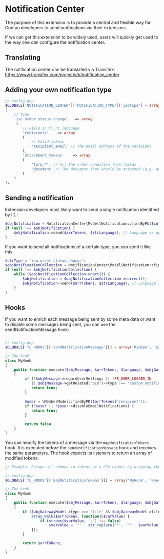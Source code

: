 Notification Center
===================

The purpose of this extension is to provide a central and flexible way for
Contao developers to send notifications via their extensions.

If we can get this extension to be widely used, users will quickly get used
to the way one can configure the notification center.

## Translating
The notification center can be translated via Transifex: https://www.transifex.com/projects/p/notification_center

## Adding your own notification type

```php
// config.php
$GLOBALS['NOTIFICATION_CENTER']['NOTIFICATION_TYPE']['isotope'] = array
(
    // Type
    'iso_order_status_change'   => array
     (
        // Field in tl_nc_language
        'recipients'    => array
        (
            // Valid tokens
            'recipient_email' // The email address of the recipient
        ),
        'attachment_tokens'    => array
        (
            'form_*', // All the order condition form fields
            'document' // The document that should be attached (e.g. an invoice)
        )
    )
);
```


## Sending a notification

Extension developers most likely want to send a single notification identified by ID,:

```php
$objNotification = NotificationCenter\Model\Notification::findByPk($intNotificationId);
if (null !== $objNotification) {
    $objNotification->send($arrTokens, $strLanguage); // Language is optional
}
```

If you want to send all notifications of a certain type, you can send it like this:

```php
$strType = 'iso_order_status_change';
$objNotificationCollection = NotificationCenter\Model\Notification::findByType($strType);
if (null !== $objNotificationCollection) {
    while ($objNotificationCollection->next()) {
        $objNotification = $objNotificationCollection->current();
        $objNotification->send($arrTokens, $strLanguage); // Language is optional
    }
}
```

## Hooks

If you want to enrich each message being sent by some meta data or want to disable some messages being sent, you can
use the sendNotificationMessage hook:

```php

// config.php
$GLOBALS['TL_HOOKS']['sendNotificationMessage'][] = array('MyHook', 'execute');

// The hook
class MyHook
{
    public function execute($objMessage, $arrTokens, $language, $objGatewayModel)
    {
         if (!$objMessage->regardUserSettings || !FE_USER_LOGGED_IN 
            || $objMessage->getRelated('pid')->type !== 'custom_notification') {
            return true;
         }
         
         $user = \MemberModel::findByPK($arrTokens['recipient']);     
         if (!$user || !$user->disableEmailNotifications) {
            return true;
         }
                      
         return false;
    }
}
```

You can modify the tokens of a message via the `mapNotificationTokens` hook. It is executed before the `sendNotificationMessage` hook and receives the same parameters. The hook expects its listeners to return an array of modified tokens:

```php
// Example: Escape all commas in tokens of a CSV export by wrapping the token in double quotes. Also escape existing double quotes inside the token.

// config.php
$GLOBALS['TL_HOOKS']['mapNotificationTokens'][] = array('MyHook', 'execute');

// The hook
class MyHook
{
    public function execute($objMessage, $arrTokens, $language, $objGatewayModel)
    {
        if ($objGatewayModel->type === 'file' && $objGatewayModel->file_type === 'csv') {
            array_walk($arrTokens, function(&$varValue) {
                if (strpos($varValue, ',') !== false)
                    $varValue = '"' . str_replace('"', '""', $varValue) . '"';
            });
        }

        return $arrTokens;
    }
}
```
